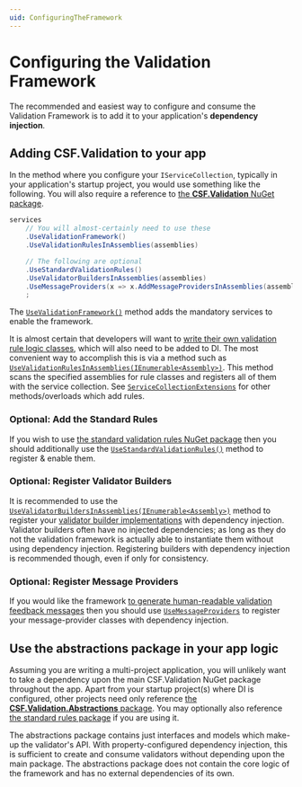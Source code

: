 ```yaml
---
uid: ConfiguringTheFramework
---
```

# Configuring the Validation Framework

The recommended and easiest way to configure and consume the Validation Framework is to add it to your application's **dependency injection**.

## Adding CSF.Validation to your app

In the method where you configure your `IServiceCollection`, typically in your application's startup project, you would use something like the following.
You will also require a reference to [the **CSF.Validation** NuGet package].

```csharp
services
    // You will almost-certainly need to use these
    .UseValidationFramework()
    .UseValidationRulesInAssemblies(assemblies)

    // The following are optional
    .UseStandardValidationRules()
    .UseValidatorBuildersInAssemblies(assemblies)
    .UseMessageProviders(x => x.AddMessageProvidersInAssemblies(assemblies))
    ;
```

The [`UseValidationFramework()`] method adds the mandatory services to enable the framework.

It is almost certain that developers will want to [write their own validation rule logic classes], which will also need to be added to DI.
The most convenient way to accomplish this is via a method such as [`UseValidationRulesInAssemblies(IEnumerable<Assembly>)`]. This method scans the specified assemblies for rule classes and registers all of them with the service collection.
See [`ServiceCollectionExtensions`] for other methods/overloads which add rules.

### Optional: Add the Standard Rules

If you wish to use [the standard validation rules NuGet package] then you should additionally use the [`UseStandardValidationRules()`] method to register & enable them.

### Optional: Register Validator Builders

It is recommended to use the [`UseValidatorBuildersInAssemblies(IEnumerable<Assembly>)`] method to register your [validator builder implementations] with dependency injection.
Validator builders often have no injected dependencies; as long as they do not the validation framework is actually able to instantiate them without using dependency injection.
Registering builders with dependency injection is recommended though, even if only for consistency.

### Optional: Register Message Providers

If you would like the framework [to generate human-readable validation feedback messages] then you should use [`UseMessageProviders`] to register your message-provider classes with dependency injection.

[the **CSF.Validation** NuGet package]:https://www.nuget.org/packages/CSF.Validation/
[the standard validation rules NuGet package]:https://www.nuget.org/packages/CSF.Validation.StandardRules/
[`UseValidationFramework()`]:xref:CSF.Validation.ServiceCollectionExtensions.UseValidationFramework(Microsoft.Extensions.DependencyInjection.IServiceCollection)
[`UseStandardValidationRules()`]:xref:CSF.Validation.StandardRulesServiceCollectionExtensions.UseStandardValidationRules(Microsoft.Extensions.DependencyInjection.IServiceCollection)
[write their own validation rule logic classes]:WritingValidators/WritingValidationRules/index.md
[`UseValidationRulesInAssemblies(IEnumerable<Assembly>)`]:xref:CSF.Validation.ServiceCollectionExtensions.UseValidationRulesInAssemblies(Microsoft.Extensions.DependencyInjection.IServiceCollection,System.Collections.Generic.IEnumerable{System.Reflection.Assembly})
[`ServiceCollectionExtensions`]:xref:CSF.Validation.ServiceCollectionExtensions
[`UseValidatorBuildersInAssemblies(IEnumerable<Assembly>)`]:xref:CSF.Validation.ServiceCollectionExtensions.UseValidatorBuildersInAssemblies(Microsoft.Extensions.DependencyInjection.IServiceCollection,System.Collections.Generic.IEnumerable{System.Reflection.Assembly})
[validator builder implementations]:WritingValidators/WritingValidatorBuilders/index.md
[to generate human-readable validation feedback messages]:GeneratingFeedbackMessages.md
[`UseMessageProviders`]:xref:CSF.Validation.ServiceCollectionExtensions.UseMessageProviders(Microsoft.Extensions.DependencyInjection.IServiceCollection,System.Action{CSF.Validation.Bootstrap.IRegistersMessageProviders})

## Use the abstractions package in your app logic

Assuming you are writing a multi-project application, you will unlikely want to take a dependency upon the main CSF.Validation NuGet package throughout the app.
Apart from your startup project(s) where DI is configured, other projects need only reference [the **CSF.Validation.Abstractions** package].
You may optionally also reference [the standard rules package] if you are using it.

The abstractions package contains just interfaces and models which make-up the validator's API.
With property-configured dependency injection, this is sufficient to create and consume validators without depending upon the main package.
The abstractions package does not contain the core logic of the framework and has no external dependencies of its own.

[the **CSF.Validation.Abstractions** package]:https://www.nuget.org/packages/CSF.Validation.Abstractions/
[the standard rules package]:https://www.nuget.org/packages/CSF.Validation.StandardRules/